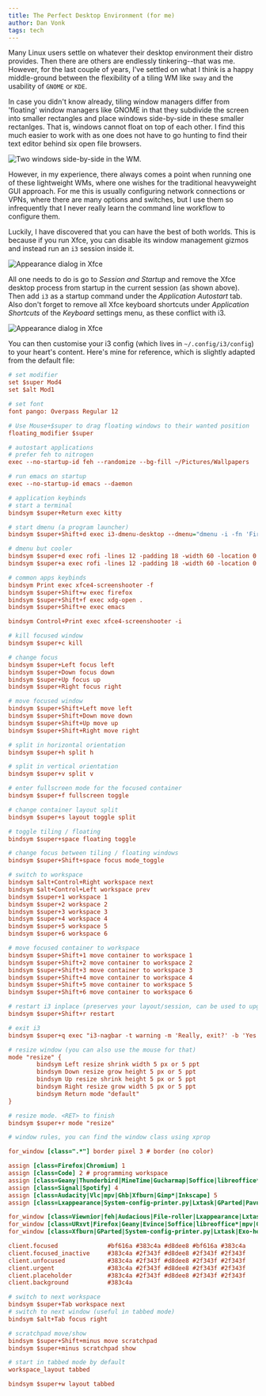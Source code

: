 ```yaml
---
title: The Perfect Desktop Environment (for me)
author: Dan Vonk
tags: tech
---
```


Many Linux users settle on whatever their desktop environment their distro provides. Then there are others are endlessly tinkering--that was me. However, for the last couple of years, I've settled on what I think is a happy middle-ground between the flexibility of a tiling WM like `sway` and the usability of `GNOME` or `KDE`.

In case you didn't know already, tiling window managers differ from 'floating' window managers like GNOME in that they subdivide the screen into smaller rectangles and place windows side-by-side in these smaller rectanlges. That is, windows cannot float on top of each other. I find this much easier to work with as one does not have to go hunting to find their text editor behind six open file browsers.

![Two windows side-by-side in the WM.](/images/de2.png "Typical split-screen configuration of my WM.")

However, in my experience, there always comes a point when running one of these lightweight WMs, where one wishes for the traditional heavyweight GUI approach. For me this is usually configuring network connections or VPNs, where there are many options and switches, but I use them so infrequently that I never really learn the command line workflow to configure them.

Luckily, I have discovered that you can have the best of both worlds. This is because if you run Xfce, you can disable its window management gizmos and instead run an `i3` session inside it.

![Appearance dialog in Xfce](/images/de4.png "Example of a GUI dialog which I wouldn't bother learning the command-line workflow for.<")

All one needs to do is go to _Session and Startup_ and remove the Xfce desktop process from startup in the current session (as shown above). Then add `i3` as a startup command under the _Application Autostart_ tab. Also don't forget to remove all Xfce keyboard shortcuts under _Application Shortcuts_ of the _Keyboard_ settings menu, as these conflict with i3.

![Appearance dialog in Xfce](/images/de5.png "Startup entry for i3.")

You can then customise your i3 config (which lives in `~/.config/i3/config`) to your heart's content. Here's mine for reference, which is slightly adapted from the default file:

```ini
# set modifier
set $super Mod4
set $alt Mod1

# set font
font pango: Overpass Regular 12

# Use Mouse+$super to drag floating windows to their wanted position
floating_modifier $super

# autostart applications
# prefer feh to nitrogen
exec --no-startup-id feh --randomize --bg-fill ~/Pictures/Wallpapers

# run emacs on startup
exec --no-startup-id emacs --daemon

# application keybinds
# start a terminal
bindsym $super+Return exec kitty

# start dmenu (a program launcher)
bindsym $super+Shift+d exec i3-dmenu-desktop --dmenu="dmenu -i -fn 'Fira Code:size=10'"

# dmenu but cooler
bindsym $super+d exec rofi -lines 12 -padding 18 -width 60 -location 0 -show drun -sidebar-mode -columns 3 -font 'Overpass 24'
bindsym $super+a exec rofi -lines 12 -padding 18 -width 60 -location 0 -show window -sidebar-mode -columns 3 -font 'Overpass 24'

# common apps keybinds
bindsym Print exec xfce4-screenshooter -f
bindsym $super+Shift+w exec firefox
bindsym $super+Shift+f exec xdg-open .
bindsym $super+Shift+e exec emacs

bindsym Control+Print exec xfce4-screenshooter -i

# kill focused window
bindsym $super+c kill

# change focus
bindsym $super+Left focus left
bindsym $super+Down focus down
bindsym $super+Up focus up
bindsym $super+Right focus right

# move focused window
bindsym $super+Shift+Left move left
bindsym $super+Shift+Down move down
bindsym $super+Shift+Up move up
bindsym $super+Shift+Right move right

# split in horizontal orientation
bindsym $super+h split h

# split in vertical orientation
bindsym $super+v split v

# enter fullscreen mode for the focused container
bindsym $super+f fullscreen toggle

# change container layout split
bindsym $super+s layout toggle split

# toggle tiling / floating
bindsym $super+space floating toggle

# change focus between tiling / floating windows
bindsym $super+Shift+space focus mode_toggle

# switch to workspace
bindsym $alt+Control+Right workspace next
bindsym $alt+Control+Left workspace prev
bindsym $super+1 workspace 1
bindsym $super+2 workspace 2
bindsym $super+3 workspace 3
bindsym $super+4 workspace 4
bindsym $super+5 workspace 5
bindsym $super+6 workspace 6

# move focused container to workspace
bindsym $super+Shift+1 move container to workspace 1
bindsym $super+Shift+2 move container to workspace 2
bindsym $super+Shift+3 move container to workspace 3
bindsym $super+Shift+4 move container to workspace 4
bindsym $super+Shift+5 move container to workspace 5
bindsym $super+Shift+6 move container to workspace 6

# restart i3 inplace (preserves your layout/session, can be used to upgrade i3)
bindsym $super+Shift+r restart

# exit i3
bindsym $super+q exec "i3-nagbar -t warning -m 'Really, exit?' -b 'Yes' 'i3-msg exit'"

# resize window (you can also use the mouse for that)
mode "resize" {
        bindsym Left resize shrink width 5 px or 5 ppt
        bindsym Down resize grow height 5 px or 5 ppt
        bindsym Up resize shrink height 5 px or 5 ppt
        bindsym Right resize grow width 5 px or 5 ppt
        bindsym Return mode "default"
}

# resize mode. <RET> to finish
bindsym $super+r mode "resize"

# window rules, you can find the window class using xprop

for_window [class=".*"] border pixel 3 # border (no color)

assign [class=Firefox|Chromium] 1
assign [class=Code] 2 # programming workspace
assign [class=Geany|Thunderbird|MineTime|Gucharmap|Soffice|libreoffice*] 3
assign [class=Signal|Spotify] 4
assign [class=Audacity|Vlc|mpv|Ghb|Xfburn|Gimp*|Inkscape] 5
assign [class=Lxappearance|System-config-printer.py|Lxtask|GParted|Pavucontrol|Exo-helper*|Lxrandr|Arandr] 6

for_window [class=Viewnior|feh|Audacious|File-roller|Lxappearance|Lxtask|Pavucontrol|Nautilus] floating enable
for_window [class=URxvt|Firefox|Geany|Evince|Soffice|libreoffice*|mpv|Ghb|Xfburn|Gimp*|Inkscape|Vlc|Lxappearance|Audacity|Thunar|xfce4-terminal|kitty] focus
for_window [class=Xfburn|GParted|System-config-printer.py|Lxtask|Exo-helper*|Lxrandr|Arandr|Thunderbird|Emacs] focus #Pavucontrol was here

client.focused              #bf616a #383c4a #d8dee8 #bf616a #383c4a
client.focused_inactive     #383c4a #2f343f #d8dee8 #2f343f #2f343f
client.unfocused            #383c4a #2f343f #d8dee8 #2f343f #2f343f
client.urgent               #383c4a #2f343f #d8dee8 #2f343f #2f343f
client.placeholder          #383c4a #2f343f #d8dee8 #2f343f #2f343f
client.background           #383c4a 

# switch to next workspace
bindsym $super+Tab workspace next
# switch to next window (useful in tabbed mode)
bindsym $alt+Tab focus right

# scratchpad move/show
bindsym $super+Shift+minus move scratchpad
bindsym $super+minus scratchpad show

# start in tabbed mode by default
workspace_layout tabbed

bindsym $super+w layout tabbed
```

